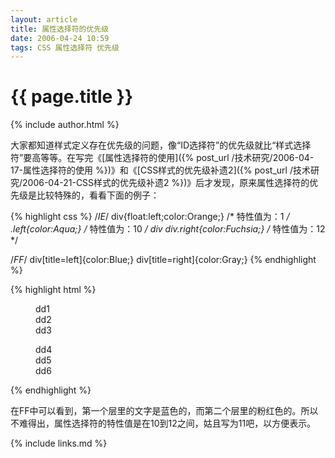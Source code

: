 ```yaml
---
layout: article
title: 属性选择符的优先级
date: 2006-04-24 10:59
tags: CSS 属性选择符 优先级
---
```


# {{ page.title }}

{% include author.html %}

大家都知道样式定义存在优先级的问题，像“ID选择符”的优先级就比“样式选择符”要高等等。在写完《[属性选择符的使用]({% post_url /技术研究/2006-04-17-属性选择符的使用 %})》和《[CSS样式的优先级补遗2]({% post_url /技术研究/2006-04-21-CSS样式的优先级补遗2 %})》后才发现，原来属性选择符的优先级是比较特殊的，看看下面的例子：

{% highlight css %}
/*IE*/
div{float:left;color:Orange;} /* 特性值为：1 */
.left{color:Aqua;} /* 特性值为：10 */
div div.right{color:Fuchsia;} /* 特性值为：12 */

/*FF*/
div[title=left]{color:Blue;}
div[title=right]{color:Gray;}
{% endhighlight %}

{% highlight html %}
<div>
  <div class="left" title="left">
    <dl>
     <dd>dd1</dd>
     <dd>dd2</dd>
     <dd>dd3</dd>
    </dl>
  </div>
  <div class="right" title="right">
    <dl>
      <dd>dd4</dd>
      <dd>dd5</dd>
      <dd>dd6</dd>
    </dl>
  </div>
</div>
{% endhighlight %}

在FF中可以看到，第一个层里的文字是蓝色的，而第二个层里的粉红色的。所以不难得出，属性选择符的特性值是在10到12之间，姑且写为11吧，以方便表示。

{% include links.md %}